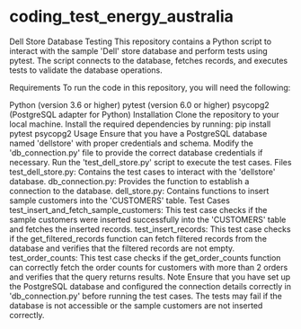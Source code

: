 # coding_test_energy_australia
Dell Store Database Testing
This repository contains a Python script to interact with the sample 'Dell' store database and perform tests using pytest. The script connects to the database, fetches records, and executes tests to validate the database operations.

Requirements
To run the code in this repository, you will need the following:

Python (version 3.6 or higher)
pytest (version 6.0 or higher)
psycopg2 (PostgreSQL adapter for Python)
Installation
Clone the repository to your local machine.
Install the required dependencies by running: pip install pytest psycopg2
Usage
Ensure that you have a PostgreSQL database named 'dellstore' with proper credentials and schema.
Modify the 'db_connection.py' file to provide the correct database credentials if necessary.
Run the 'test_dell_store.py' script to execute the test cases.
Files
test_dell_store.py: Contains the test cases to interact with the 'dellstore' database.
db_connection.py: Provides the function to establish a connection to the database.
dell_store.py: Contains functions to insert sample customers into the 'CUSTOMERS' table.
Test Cases
test_insert_and_fetch_sample_customers: This test case checks if the sample customers were inserted successfully into the 'CUSTOMERS' table and fetches the inserted records.
test_insert_records: This test case checks if the get_filtered_records function can fetch filtered records from the database and verifies that the filtered records are not empty.
test_order_counts: This test case checks if the get_order_counts function can correctly fetch the order counts for customers with more than 2 orders and verifies that the query returns results.
Note
Ensure that you have set up the PostgreSQL database and configured the connection details correctly in 'db_connection.py' before running the test cases. The tests may fail if the database is not accessible or the sample customers are not inserted correctly.
